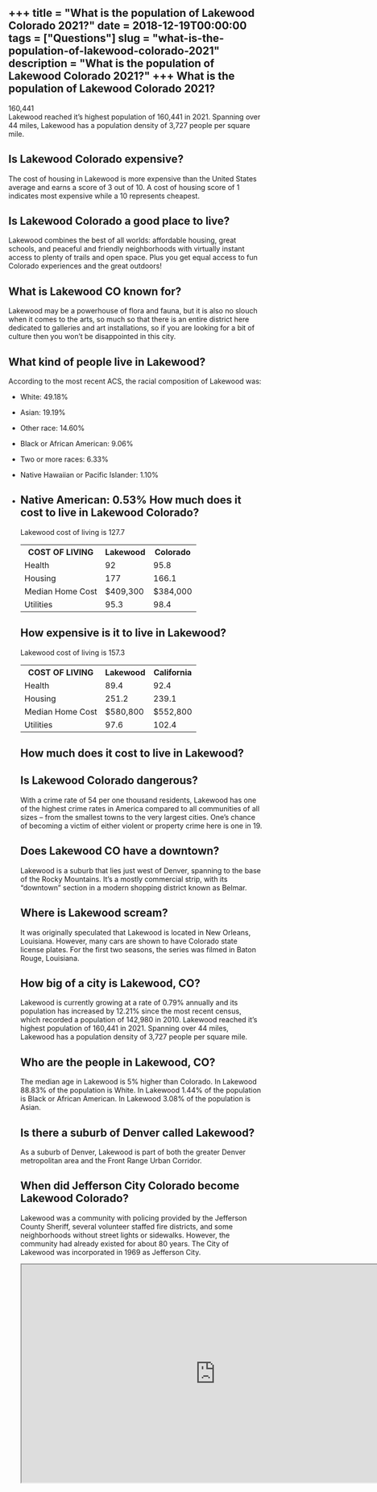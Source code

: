 +++
title = "What is the population of Lakewood Colorado 2021?"
date = 2018-12-19T00:00:00
tags = ["Questions"]
slug = "what-is-the-population-of-lakewood-colorado-2021"
description = "What is the population of Lakewood Colorado 2021?"
+++
What is the population of Lakewood Colorado 2021?
-------------------------------------------------

160,441  
Lakewood reached it’s highest population of 160,441 in 2021. Spanning over 44 miles, Lakewood has a population density of 3,727 people per square mile.

Is Lakewood Colorado expensive?
-------------------------------

The cost of housing in Lakewood is more expensive than the United States average and earns a score of 3 out of 10. A cost of housing score of 1 indicates most expensive while a 10 represents cheapest.

Is Lakewood Colorado a good place to live?
------------------------------------------

Lakewood combines the best of all worlds: affordable housing, great schools, and peaceful and friendly neighborhoods with virtually instant access to plenty of trails and open space. Plus you get equal access to fun Colorado experiences and the great outdoors!

What is Lakewood CO known for?
------------------------------

Lakewood may be a powerhouse of flora and fauna, but it is also no slouch when it comes to the arts, so much so that there is an entire district here dedicated to galleries and art installations, so if you are looking for a bit of culture then you won’t be disappointed in this city.

What kind of people live in Lakewood?
-------------------------------------

According to the most recent ACS, the racial composition of Lakewood was:

- White: 49.18%
- Asian: 19.19%
- Other race: 14.60%
- Black or African American: 9.06%
- Two or more races: 6.33%
- Native Hawaiian or Pacific Islander: 1.10%
- Native American: 0.53% How much does it cost to live in Lakewood Colorado?
    ---------------------------------------------------
    
    Lakewood cost of living is 127.7
    
    <table><tr><th>COST OF LIVING</th><th>Lakewood</th><th>Colorado</th></tr><tr><td>Health</td><td>92</td><td>95.8</td></tr><tr><td>Housing</td><td>177</td><td>166.1</td></tr><tr><td>Median Home Cost</td><td>$409,300</td><td>$384,000</td></tr><tr><td>Utilities</td><td>95.3</td><td>98.4</td></tr></table>
    
    How expensive is it to live in Lakewood?
    ----------------------------------------
    
    Lakewood cost of living is 157.3
    
    <table><tr><th>COST OF LIVING</th><th>Lakewood</th><th>California</th></tr><tr><td>Health</td><td>89.4</td><td>92.4</td></tr><tr><td>Housing</td><td>251.2</td><td>239.1</td></tr><tr><td>Median Home Cost</td><td>$580,800</td><td>$552,800</td></tr><tr><td>Utilities</td><td>97.6</td><td>102.4</td></tr></table>
    
    How much does it cost to live in Lakewood?
    ------------------------------------------
    
    Is Lakewood Colorado dangerous?
    -------------------------------
    
    With a crime rate of 54 per one thousand residents, Lakewood has one of the highest crime rates in America compared to all communities of all sizes – from the smallest towns to the very largest cities. One’s chance of becoming a victim of either violent or property crime here is one in 19.
    
    Does Lakewood CO have a downtown?
    ---------------------------------
    
    Lakewood is a suburb that lies just west of Denver, spanning to the base of the Rocky Mountains. It’s a mostly commercial strip, with its “downtown” section in a modern shopping district known as Belmar.
    
    Where is Lakewood scream?
    -------------------------
    
    It was originally speculated that Lakewood is located in New Orleans, Louisiana. However, many cars are shown to have Colorado state license plates. For the first two seasons, the series was filmed in Baton Rouge, Louisiana.
    
    How big of a city is Lakewood, CO?
    ----------------------------------
    
    Lakewood is currently growing at a rate of 0.79% annually and its population has increased by 12.21% since the most recent census, which recorded a population of 142,980 in 2010. Lakewood reached it’s highest population of 160,441 in 2021. Spanning over 44 miles, Lakewood has a population density of 3,727 people per square mile.
    
    Who are the people in Lakewood, CO?
    -----------------------------------
    
    The median age in Lakewood is 5% higher than Colorado. In Lakewood 88.83% of the population is White. In Lakewood 1.44% of the population is Black or African American. In Lakewood 3.08% of the population is Asian.
    
    Is there a suburb of Denver called Lakewood?
    --------------------------------------------
    
    As a suburb of Denver, Lakewood is part of both the greater Denver metropolitan area and the Front Range Urban Corridor.
    
    When did Jefferson City Colorado become Lakewood Colorado?
    ----------------------------------------------------------
    
    Lakewood was a community with policing provided by the Jefferson County Sheriff, several volunteer staffed fire districts, and some neighborhoods without street lights or sidewalks. However, the community had already existed for about 80 years. The City of Lakewood was incorporated in 1969 as Jefferson City.
    
    <iframe allow="accelerometer; autoplay; clipboard-write; encrypted-media; gyroscope; picture-in-picture" allowfullscreen="" class="__youtube_prefs__  epyt-is-override  no-lazyload" data-no-lazy="1" data-origheight="433" data-origwidth="770" data-skipgform_ajax_framebjll="" height="433" id="_ytid_59871" loading="lazy" src="https://www.youtube.com/embed/SE7wiMqFFNE?enablejsapi=1&autoplay=0&cc_load_policy=0&cc_lang_pref=&iv_load_policy=1&loop=0&modestbranding=0&rel=1&fs=1&playsinline=0&autohide=2&theme=dark&color=red&controls=1&" title="YouTube player" width="770"></iframe>
